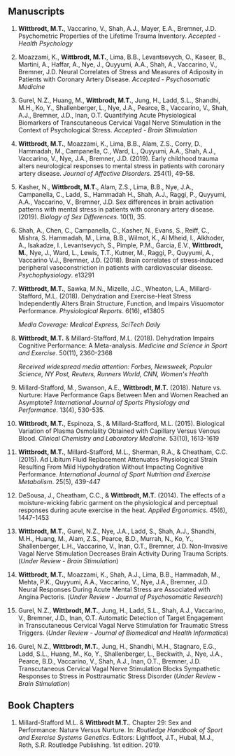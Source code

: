 ## Manuscripts

1. **Wittbrodt, M.T.**, Vaccarino, V., Shah, A.J., Mayer, E.A., Bremner, J.D. Psychometric Properties of the Lifetime Trauma Inventory. *Accepted - Health Psychology*

2. Moazzami, K., **Wittbrodt, M.T.**, Lima, B.B., Levantsevych, O., Kaseer, B., Martini, A., Haffar, A., Nye, J., Quyyumi, A.A., Shah, A., Vaccarino, V., Bremner, J.D. Neural Correlates of Stress and Measures of Adiposity in Patients with Coronary Artery Disease.  *Accepted - Psychosomatic Medicine*

3. Gurel, N.Z., Huang, M., **Wittbrodt, M.T.**, Jung, H., Ladd, S.L., Shandhi, M.H., Ko, Y., Shallenberger, L., Nye, J.A., Pearce, B., Vaccarino, V., Shah, A.J., Bremner, J.D., Inan, O.T. Quantifying Acute Physiological Biomarkers of Transcutaneous Cervical Vagal Nerve Stimulation in the Context of Psychological Stress. *Accepted - Brain Stimulation*

4. **Wittbrodt, M.T.**, Moazzami, K., Lima, B.B., Alam, Z.S., Corry, D., Hammadah, M., Campanella, C., Ward, L., Quyyumi, A.A., Shah, A.J., Vaccarino, V., Nye, J.A., Bremner, J.D. (2019). Early childhood trauma alters neurological responses to mental stress in patients with coronary artery disease. *Journal of Affective Disorders*. 254(1), 49-58.

5. Kasher, N., **Wittbrodt, M.T.**, Alam, Z.S., Lima, B.B., Nye, J.A., Campanella, C., Ladd, S., Hammadah H., Shah, A.J., Raggi, P., Quyyumi, A.A., Vaccarino, V., Bremner, J.D. Sex differences in brain activation patterns with mental stress in patients with coronary artery disease. (2019). *Biology of Sex Differences*. 10(1), 35.

6. Shah, A., Chen, C., Campanella, C., Kasher, N., Evans, S., Reiff, C., Mishra, S. Hammadah, M., Lima, B.B., Wilmot, K., Al Mheid, I., Alkhoder, A., Isakadze, I., Levantsevych, S., Pimple, P.M., Garcia, E.V., **Wittbrodt, M.**, Nye, J., Ward, L., Lewis, T.T., Kutner, M., Raggi, P., Quyyumi, A., Vaccarino V.J., Bremner, J.D. (2018). Brain correlates of stress‐induced peripheral vasoconstriction in patients with cardiovascular disease. *Psychophysiology*. e13291 

7. **Wittbrodt, M.T.**, Sawka, M.N., Mizelle, J.C., Wheaton, L.A., Millard-Stafford, M.L. (2018). Dehydration and Exercise-Heat Stress Independently Alters Brain Structure, Function, and Impairs Visuomotor Performance. *Physiological Reports*. 6(16), e13805 

   *Media Coverage: Medical Express, SciTech Daily*

8. **Wittbrodt, M.T.** & Millard-Stafford, M.L. (2018). Dehydration Impairs Cognitive Performance: A Meta-analysis. *Medicine and Science in Sport and Exercise*. 50(11), 2360-2368 

   *Received widespread media attention: Forbes, Newsweek, Popular Science, NY Post, Reuters, Runners World, CNN, Women's Health*

9. Millard-Stafford, M., Swanson, A.E., **Wittbrodt, M.T.** (2018). Nature vs. Nurture: Have Performance Gaps Between Men and Women Reached an Asymptote? *International Journal of Sports Physiology and Performance*. 13(4), 530-535.

10. **Wittbrodt, M.T.**, Espinoza, S., & Millard-Stafford, M.L. (2015). Biological Variation of Plasma Osmolality Obtained with Capillary Versus Venous Blood. *Clinical Chemistry and Laboratory Medicine*. 53(10), 1613-1619

11. **Wittbrodt, M.T.**, Millard-Stafford, M.L., Sherman, R.A., & Cheatham, C.C. (2015). Ad Libitum Fluid Replacement Attenuates Physiological Strain Resulting From Mild Hypohydration Without Impacting Cognitive Performance. *International Journal of Sport Nutrition and Exercise Metabolism*. 25(5), 439-447

12. DeSousa, J., Cheatham, C.C., & **Wittbrodt, M.T.** (2014). The effects of a moisture-wicking fabric garment on the physiological and perceptual responses during acute exercise in the heat. *Applied Ergonomics*. 45(6), 1447-1453

13. **Wittbrodt, M.T.**, Gurel, N.Z., Nye, J.A., Ladd, S., Shah, A.J., Shandhi, M.H., Huang, M., Alam, Z.S., Pearce, B.D., Murrah, N., Ko, Y., Shallenberger, L.H., Vaccarino, V., Inan, O.T., Bremner, J.D. Non-Invasive Vagal Nerve Stimulation Decreases Brain Activity During Trauma Scripts. (*Under Review - Brain Stimulation*)

14. **Wittbrodt, M.T.**, Moazzami, K., Shah, A.J., Lima, B.B., Hammadah, M., Mehta, P.K., Quyyumi, A.A., Vaccarino, V., Nye, J.A., Bremner, J.D.	Neural Responses During Acute Mental Stress are Associated with Angina Pectoris. (*Under Review - Journal of Psychosomatic Research*)

15. Gurel, N.Z., **Wittbrodt, M.T.**, Jung, H., Ladd, S.L., Shah, A.J., Vaccarino, V., Bremner, J.D., Inan, O.T. Automatic Detection of Target Engagement in Transcutaneous Cervical Vagal Nerve Stimulation for Traumatic Stress Triggers. (*Under Review - Journal of Biomedical and Health Informatics*)

16. Gurel, N.Z., **Wittbrodt, M.T.**, Jung, H., Shandhi, M.H., Stagnaro, E.G., Ladd, S.L., Huang, M., Ko, Y., Shallenberger, L., Beckwith, J., Nye, J.A., Pearce, B.D., Vaccarino, V., Shah, A.J., Inan, O.T., Bremner, J.D. Transcutaneous Cervical Vagal Nerve Stimulation Blocks Sympathetic Responses to Stress in Posttraumatic Stress Disorder (*Under Review - Brain Stimulation*)

## Book Chapters

1. Millard-Stafford M.L. & **Wittbrodt M.T.**. Chapter 29: Sex and Performance: Nature Versus Nurture. In: *Routledge Handbook of Sport and Exercise Systems Genetics*. Editors: Lightfoot, J.T., Hubal, M.J., Roth, S.R. Routledge Publishing. 1st edition. 2019.
